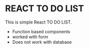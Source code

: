 # REACT TO DO LIST

This is simple React TO DO LIST. 

- Function based components 
- worked with form
- Does not work with database
